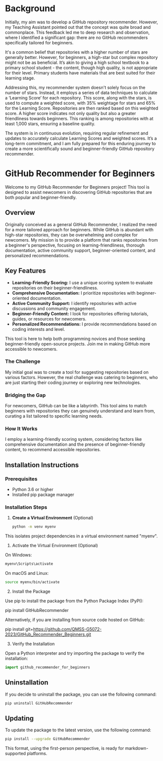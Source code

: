 
# Background

Initially, my aim was to develop a GitHub repository recommender. However, my Teaching Assistant pointed out that the concept was quite broad and commonplace. This feedback led me to deep research and observation, where I identified a significant gap: there are no GitHub recommenders specifically tailored for beginners.

It's a common belief that repositories with a higher number of stars are generally better. However, for beginners, a high-star but complex repository might not be as beneficial. It’s akin to giving a high school textbook to a primary school student - the content, though high quality, is not appropriate for their level. Primary students have materials that are best suited for their learning stage.

Addressing this, my recommender system doesn't solely focus on the number of stars. Instead, it employs a series of data techniques to calculate a ‘Learning Score’ for each repository. This score, along with the stars, is used to compute a weighted score, with 35% weightage for stars and 65% for the Learning Score. Repositories are then ranked based on this weighted score. A higher score indicates not only quality but also a greater friendliness towards beginners. This ranking is among repositories with at least 1,000 stars, ensuring a baseline quality.

The system is in continuous evolution, requiring regular refinement and updates to accurately calculate Learning Scores and weighted scores. It’s a long-term commitment, and I am fully prepared for this enduring journey to create a more scientifically sound and beginner-friendly GitHub repository recommender.


# GitHub Recommender for Beginners

Welcome to my GitHub Recommender for Beginners project! This tool is designed to assist newcomers in discovering GitHub repositories that are both popular and beginner-friendly.

## Overview

Originally conceived as a general GitHub Recommender, I realized the need for a more tailored approach for beginners. While GitHub is abundant with high-star repositories, they can be overwhelming and complex for newcomers. My mission is to provide a platform that ranks repositories from a beginner's perspective, focusing on learning-friendliness, thorough documentation, active community support, beginner-oriented content, and personalized recommendations.

## Key Features

- **Learning-Friendly Scoring:** I use a unique scoring system to evaluate repositories on their beginner-friendliness.
- **Comprehensive Documentation:** I prioritize repositories with beginner-oriented documentation.
- **Active Community Support:** I identify repositories with active discussions and community engagement.
- **Beginner-Friendly Content:** I look for repositories offering tutorials, guides, or resources for newcomers.
- **Personalized Recommendations:** I provide recommendations based on coding interests and level.

This tool is here to help both programming novices and those seeking beginner-friendly open-source projects. Join me in making GitHub more accessible to newcomers.

### The Challenge

My initial goal was to create a tool for suggesting repositories based on various factors. However, the real challenge was catering to beginners, who are just starting their coding journey or exploring new technologies.

### Bridging the Gap

For newcomers, GitHub can be like a labyrinth. This tool aims to match beginners with repositories they can genuinely understand and learn from, curating a list tailored to specific learning needs.

### How It Works

I employ a learning-friendly scoring system, considering factors like comprehensive documentation and the presence of beginner-friendly content, to recommend accessible repositories.

## Installation Instructions

### Prerequisites

- Python 3.6 or higher
- Installed pip package manager

### Installation Steps

1. **Create a Virtual Environment** (Optional)

   ```bash
   python -m venv myenv

This isolates project dependencies in a virtual environment named "myenv".

 1. Activate the Virtual Environment (Optional)
 
 On Windows:

  ```bash
  myenv\Scripts\activate
  ```

 On macOS and Linux:

  ```bash
  source myenv/bin/activate
  ```
  2. Install the Package

  Use pip to install the package from the Python Package Index (PyPI):

  pip install GitHubRecommender


  Alternatively, if you are installing from source code hosted on GitHub:

  pip install git+https://github.com/QMSS-G5072-2023/GitHub_Recommender_Beginners.git


  3. Verify the Installation

  Open a Python interpreter and try importing the package to verify the installation:

  ```python
  import github_recommender_for_beginners
  ```

## Uninstallation

If you decide to uninstall the package, you can use the following command:
```bash
pip uninstall GitHubRecommender
```

## Updating
To update the package to the latest version, use the following command:
```bash
pip install --upgrade GitHubRecommender
```




This format, using the first-person perspective, is ready for markdown-supported platforms.

